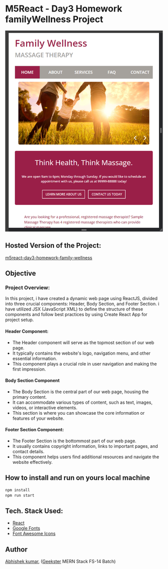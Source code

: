 # M5React - Day3 Homework familyWellness Project
![](thumbnail.png)

## Hosted Version of the Project:
[m5react-day3-homework-family-wellness](https://m5react-day3-homework-family-wellness.vercel.app/)

## Objective
### Project Overview:
In this project, i have created a dynamic web page using ReactJS, divided into three crucial components: Header, Body Section, and Footer Section. i have utilized JSX (JavaScript XML) to define the structure of these components and follow best practices by using Create React App for project setup.
#### Header Component:
+ The Header component will serve as the topmost section of our web page.
+ It typically contains the website's logo, navigation menu, and other essential information.
+ This component plays a crucial role in user navigation and making the first impression.
#### Body Section Component
+ The Body Section is the central part of our web page, housing the primary content.
+ It can accommodate various types of content, such as text, images, videos, or interactive elements.
+ This section is where you can showcase the core information or features of your website.
#### Footer Section Component:
+ The Footer Section is the bottommost part of our web page.
+ It usually contains copyright information, links to important pages, and contact details.
+ This component helps users find additional resources and navigate the website effectively.


## How to install and run on yours local machine
```bash
npm install
npm run start
```


## Tech. Stack Used:
+ [React](https://react.dev/)
+ [Google Fonts](https://fonts.google.com/)
+ [Font Awesome Icons](https://fontawesome.com/)

## Author
[Abhishek kumar](https://www.linkedin.com/in/alex21c/), ([Geekster](https://geekster.in/) MERN Stack FS-14 Batch)


